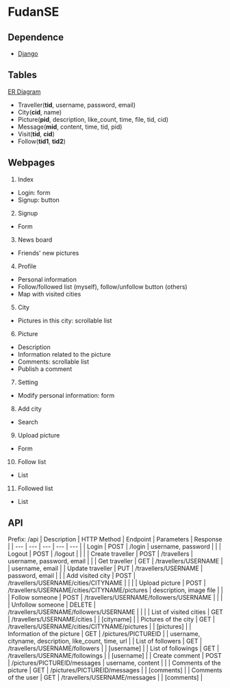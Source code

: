 # FudanSE

## Dependence
* [Django](https://www.djangoproject.com/)

## Tables
[ER Diagram](doc/ER_diagram.svg)

* Traveller(**tid**, username, password, email)
* City(**cid**, name)
* Picture(**pid**, description, like\_count, time, file, tid, cid)
* Message(**mid**, content, time, tid, pid)
* Visit(**tid**, **cid**)
* Follow(**tid1**, **tid2**)

## Webpages
1. Index
  * Login: form
  * Signup: button
2. Signup
  * Form
3. News board
  * Friends' new pictures
4. Profile
  * Personal information
  * Follow/followed list (myself), follow/unfollow button (others)
  * Map with visited cities
5. City
  * Pictures in this city: scrollable list
6. Picture
  * Description
  * Information related to the picture
  * Comments: scrollable list
  * Publish a comment
7. Setting
  * Modify personal information: form
8. Add city
  * Search
9. Upload picture
  * Form
10. Follow list
  * List
11. Followed list
  * List

## API
Prefix: /api
| Description | HTTP Method | Endpoint | Parameters  | Response |
| --- | --- | --- | --- | --- |
| Login | POST | /login | username, password | |
| Logout | POST | /logout | | |
| Create traveller | POST | /travellers | username, password, email | |
| Get traveller | GET | /travellers/USERNAME | | username, email |
| Update traveller | PUT | /travellers/USERNAME | password, email | |
| Add visited city | POST | /travellers/USERNAME/cities/CITYNAME | | |
| Upload picture | POST | /travellers/USERNAME/cities/CITYNAME/pictures | description, image file | |
| Follow someone | POST | /travellers/USERNAME/followers/USERNAME | | |
| Unfollow someone | DELETE | /travellers/USERNAME/followers/USERNAME | | |
| List of visited cities | GET | /travellers/USERNAME/cities | | [cityname] |
| Pictures of the city | GET | /travellers/USERNAME/cities/CITYNAME/pictures | | [pictures] |
| Information of the picture | GET | /pictures/PICTUREID | | username, cityname, description, like\_count, time, url |
| List of followers | GET | /travellers/USERNAME/followers | | [username] |
| List of followings | GET | /travellers/USERNAME/followings | | [username] |
| Create comment | POST | /pictures/PICTUREID/messages | username, content | |
| Comments of the picture | GET | /pictures/PICTUREID/messages | | [comments] |
| Comments of the user | GET | /travellers/USERNAME/messages | | [comments] |
